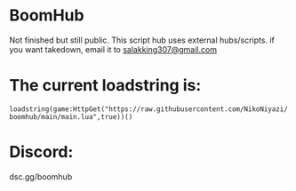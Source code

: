 # BoomHub
Not finished but still public.
This script hub uses external hubs/scripts. if you want takedown, email it to salakking307@gmail.com
# The current loadstring is:
`loadstring(game:HttpGet("https://raw.githubusercontent.com/NikoNiyazi/boomhub/main/main.lua",true))()`
# Discord: 
dsc.gg/boomhub
